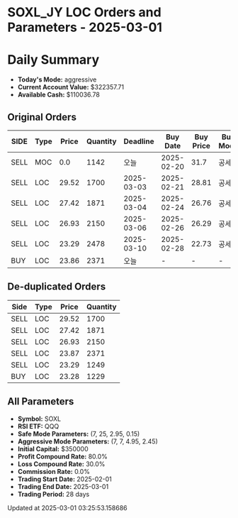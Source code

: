 # SOXL_JY LOC Orders and Parameters - 2025-03-01

# Daily Summary

- **Today's Mode:** aggressive
- **Current Account Value:** $322357.71
- **Available Cash:** $110036.78

## Original Orders

| SIDE | Type | Price | Quantity | Deadline | Buy Date | Buy Price | Buy Mode |
|------|------|-------|----------|----------|----------|-----------|----------|
| SELL | MOC | 0.0 | 1142 | 오늘 | 2025-02-20 | 31.7 | 공세 |
| SELL | LOC | 29.52 | 1700 | 2025-03-03 | 2025-02-21 | 28.81 | 공세 |
| SELL | LOC | 27.42 | 1871 | 2025-03-04 | 2025-02-24 | 26.76 | 공세 |
| SELL | LOC | 26.93 | 2150 | 2025-03-06 | 2025-02-26 | 26.29 | 공세 |
| SELL | LOC | 23.29 | 2478 | 2025-03-10 | 2025-02-28 | 22.73 | 공세 |
| BUY | LOC | 23.86 | 2371 | 오늘 | - | - | - |

## De-duplicated Orders

| Side | Type | Price | Quantity |
|------|------|-------|----------|
| SELL | LOC | 29.52 | 1700 |
| SELL | LOC | 27.42 | 1871 |
| SELL | LOC | 26.93 | 2150 |
| SELL | LOC | 23.87 | 2371 |
| SELL | LOC | 23.29 | 1249 |
| BUY | LOC | 23.28 | 1229 |

## All Parameters

- **Symbol:** SOXL
- **RSI ETF:** QQQ
- **Safe Mode Parameters:** (7, 25, 2.95, 0.15)
- **Aggressive Mode Parameters:** (7, 7, 4.95, 2.45)
- **Initial Capital:** $350000
- **Profit Compound Rate:** 80.0%
- **Loss Compound Rate:** 30.0%
- **Commission Rate:** 0.0%
- **Trading Start Date:** 2025-02-01
- **Trading End Date:** 2025-03-01
- **Trading Period:** 28 days

Updated at 2025-03-01 03:25:53.158686
